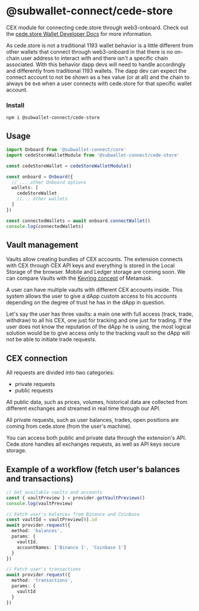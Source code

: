 # @subwallet-connect/cede-store

CEX module for connecting cede.store through web3-onboard. Check out the [cede.store Wallet Developer Docs](https://docs.cede.store) for more information.


As cede.store is not a traditional 1193 wallet behavior is a little different from other wallets that connect through web3-onboard in that there is no on-chain user address to interact with and there isn't a specific chain associated. With this behavior dapp devs will need to handle accordingly and differently from traditional 1193 wallets. The dapp dev can expect the connect account to not be shown as a hex value (or at all) and the chain to always be `0x0` when a user connects with cede.store for that specific wallet account.

### Install

`npm i @subwallet-connect/cede-store`

## Usage

```typescript
import Onboard from '@subwallet-connect/core'
import cedeStoreWalletModule from '@subwallet-connect/cede-store'

const cedeStoreWallet = cedeStoreWalletModule()

const onboard = Onboard({
  // ... other Onboard options
  wallets: [
    cedeStoreWallet
    //... other wallets
  ]
})

const connectedWallets = await onboard.connectWallet()
console.log(connectedWallets)
```

## Vault management

Vaults allow creating bundles of CEX accounts. The extension connects with CEX through CEX API keys and everything is stored in the Local Storage of the browser. Mobile and Ledger storage are coming soon.
We can compare Vaults with the [Keyring concept](https://www.wispwisp.com/index.php/2020/12/25/how-metamask-stores-your-wallet-secret/) of
Metamask.

A user can have multiple vaults with different CEX accounts inside. This system allows the user to give a dApp custom
access to his accounts depending on the degree of trust he has in the dApp in question.

Let's say the user has three vaults: a main one with full access (track, trade, withdraw) to all his CEX, one just for
tracking and one just for trading. If the user does not know the reputation of the dApp he is using, the most logical
solution would be to give access only to the tracking vault so the dApp will not be able to initiate trade requests.

## CEX connection

All requests are divided into two categories:

- private requests
- public requests

All public data, such as prices, volumes, historical data are collected from different exchanges and streamed in real
time through our API.

All private requests, such as user balances, trades, open positions are coming from cede.store (from the user's
machine).

You can access both public and private data through the extension's API. Cede.store handles all exchanges requests, as
well as API keys secure storage.

## Example of a workflow (fetch user's balances and transactions)

```typescript
// Get available vaults and accounts
const { vaultPreview } = provider.getVaultPreviews()
console.log(vaultPreview)

// Fetch user's balances from Binance and Coinbase
const vaultId = vaultPreview[0].id
await provider.request({
  method: 'balances',
  params: {
    vaultId,
    accountNames: ['Binance 1', 'Coinbase 1']
  }
})

// Fetch user's transactions
await provider.request({
  method: 'transactions',
  params: {
    vaultId
  }
})
```
